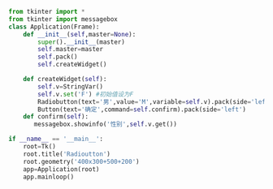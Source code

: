 
<BlogInfo title="13.Radiobutton单选按钮" author="白日梦想猿" pv=0 read_times=0 pre_cost_time=0分36秒 category="GUI编程" tag_list="['GUI编程']" create_time="2020.06.26 15:50:53" update_time="2020.06.26 16:05:37" />

```python
from tkinter import *
from tkinter import messagebox
class Application(Frame):
    def __init__(self,master=None):
        super().__init__(master)
        self.master=master
        self.pack()
        self.createWidget()

    def createWidget(self):
        self.v=StringVar()
        self.v.set('F') #初始值设为F
        Radiobutton(text='男',value='M',variable=self.v).pack(side='left');Radiobutton(text='女',value='F',variable=self.v).pack(side='left')
        Button(text='确定',command=self.confirm).pack(side='left')
    def confirm(self):
       messagebox.showinfo('性别',self.v.get())

if __name__ == '__main__':
    root=Tk()
    root.title('Radioutton')
    root.geometry('400x300+500+200')
    app=Application(root)
    app.mainloop()
```
